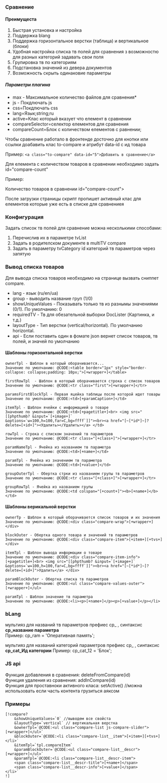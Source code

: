 ### Сравнение


#### Преимущеста

1. Быстрая установка и настройка
2. Поддержка blang
3. Поддержка горизонтальное верстки (таблица) и вертикальное (блоки)
4. Удобная настройка списка тв полей для сравнения з возможностю для разных категорий задавать свои поля
5. Групировка тв по категориям
6. Подстановка значений из девера документов
7. Возможность  скрыть одинаковие параметры

##### Параметри плагина

* max - Максимальное количество файлов для сравнения* 
* js - Покдлючать js
* css=Покдлючать css
* lang=Язык;string;ru
* active=Клас который вказует что елемент в сравнении
* compareSelector=селектор елементов для сравнения
* compareCount=Блок с количеством елементов с равнении;


 

Чтобы сравнение работало в фронтенде досточно для кнопки или ссылки доабавить клас to-compare и
атрибут data-id с ид товара

Пример: ```<a class="to-compare" data-id="5">Добавить в сравнение</a>```

Для елемента с количеством товаров в сравнении необходимо задать id="compare-count"

Пример: <div>Количество товаров в сравнении <span> id="compare-count"></span></div> 

После загрузки страницы скрипт пропишет активный клас для елементов которые уже есть в списке для сравнениея

### Конфигурация
Задать список тв полей для сравнение можна несколькими способами:
1. Перечислив их в параметре tvList
2. Задать в родителском документе в multiTV compare
3. Задать в параметру tvCategory id категорий тв параметров через запятую



### Вывод списка товаров
Для вывода списка товаров необходимо на странице вызвать сниппет compare.

* lang - язык (ru/en/ua)
* group - выводить название груп  (1/0)
* showUniqueValues - Показывать только тв из разнымы значениями (0/1). По умолчанию: 0 
* requiredTV - Тв для обезательной выборки DocLister (Картинка, и т.д.)
* layoutType - Тип верстки (vertical/horizontal). По умолчанию horizontal.
* api - Если поставить один в фомате json вернет список товаров, тв полей, и значей по умолчанию

#### Шаблоны горизонтальной верстки

    ownerTpl - Шаблон в который оборачивается...  
    Значение по умолчанию: @CODE:<table border="1px" style="border-collapse: collapse;padding: 10px;">[+wrapper+]</table>

    firstRowTpl  - Шаблон в который оборачивается строка с список товаров  
    Значение по умолчанию: @CODE:<tr class="first">[+wrapper+]</tr>

    paramsFirstBlockTpl - Первая яцейка таблицы после которой идет товары
    Значение по умолчанию: @CODE:<td>[+paramCaption+]</td>
    
    itemTpl - Шаблон ячейки с информацией о товаре  
    Значение по умолчанию: @CODE:<td>[+pagetitle+]<br> <img src="[[phpthumb? &input=`[+image+]` &options=`w=100,h=100,far=C,bg=ffff`]]"><br><a href="[~[*id*]~]?delete=[+id+]"><Удалить></Удалить></a> </td>
    
    rowTpl - Строка с списком значений тв параметров  
    Значение по умолчанию: @CODE:<tr class="[+class+]">[+wrapper+]</tr>
    
    paramNameTpl - Ячейка из названием тв параметра  
    Значение по умолчанию: @CODE:<td>[+name+]</td>
    
    paramTpl - Ячейка из значением тв параметра  
    Значение по умолчанию: @CODE:<td>[+value+]</td>

    groupOuterTpl - Обертка стрки из названием групы тв параметров  
    Значение по умолчанию: @CODE:<tr class="[+class+]">[+wrapper+]</tr>
    
    groupRowTpl - Ячейка из названием групы  
    Значение по умолчанию: @CODE:<td colspan="[+count+]"><b>[+name+]</b></td>

#### Шаблоны верикальной верстки

    ownerTp - Шаблон в который оборачивается список товаров и их значения
    Значение по умолчанию: @CODE:<div class="compare-wrap">[+wrapper+]</div>
    
    blockOuter - Обертка одного товара и значений тв параметров
    Значение по умолчанию: @CODE:<div class="compare-item">[+item+][+tvs+]</div>
    
    itemTpl - Шаблон вывода информации о товаре
    Значение по умолчанию: @CODE:<div class="compare-item-info">[+pagetitle+]<br> <img src="[[phpthumb? &input=`[+image+]` &options=`w=100,h=100,far=C,bg=ffff`]]"><br><a href="[~[*id*]~]?delete=[+id+]">Удалить</a> </div>
    
    paramBlockOuter - Обертка списка тв параметров
    Значение по умолчанию: @CODE:<ul class="compare-values-outer">[+wrapper+]</ul>
    
    paramTpl - Шаблон значение тв параметра
    Значение по умолчанию: @CODE:<li><p>[+name+]</p><p>[+value+]</p></li>



### bLang
мультияз для названий тв параметров префиес cp_ , синтаксис __cp_название параметра__  
Пример: cp_ram = 'Оперативная память';
    
мультияз для названий категорий параметров префиес cp_ , синтаксис __cp_cat_Ид категории__
Пример: cp_cat_12 = 'Блок';



### JS api
Функция добавления в сравнения: deleteFromCompare(id)  
Функция удаления из сравнения: addInCompare(id)  
Функция для проставноки активного класа: setActive()  //можна использовать если часть контента грузиться аяксом


### Примеры

    [!compare?
        &showUniqueValues=`0` //выводем все свойста
        &layoutType=`vertical` // вертикальная верстка
        &ownerTpl=`@CODE:<ul class="compare-list js-compare-slider">[+wrapper+]</ul>`
        &blockOuter=`@CODE:<li class="compare-list__item">[+item+][+tvs+]</li>`
        &itemTpl=`tpl.compareItem`
        &paramBlockOuter=`@CODE:<ul class="compare-list__descr">[+wrapper+]</ul>`
        &paramTpl=`@CODE:<li class="compare-list__descr-item">
        <span class="compare-list__descr-title">[+name+]</span>
        <span class="compare-list__descr-info">[+value+]</span>
    </li>`
    !]